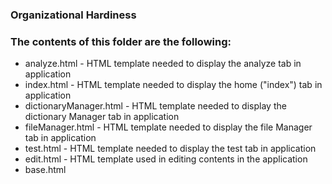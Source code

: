 ### Organizational Hardiness

### The contents of this folder are the following:
   * analyze.html - HTML template needed to display the analyze tab in application
   * index.html - HTML template needed to display the home ("index") tab in application
   * dictionaryManager.html - HTML template needed to display the dictionary Manager tab in application
   * fileManager.html - HTML template needed to display the file Manager tab in application
   * test.html - HTML template needed to display the test tab in application 
   * edit.html - HTML template used in editing contents in the application
   * base.html 
   
